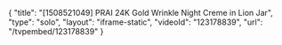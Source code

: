 {
    "title": "[1508521049] PRAI 24K Gold Wrinkle Night Creme in Lion Jar",
    "type": "solo",
    "layout": "iframe-static",
    "videoId": "123178839",
    "url": "\/tvpembed\/123178839"
}
